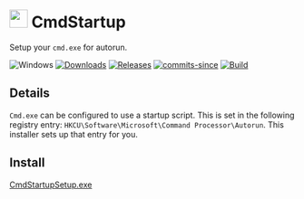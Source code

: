 <!-- ![Icon](CmdStartup.ico) CmdStartup -->
<img src="CmdStartup.ico" width=32/> CmdStartup
==========

Setup your `cmd.exe` for autorun.

![Windows](https://img.shields.io/badge/platform-Windows-blue.svg)
[![Downloads](https://img.shields.io/github/downloads/RadAd/CmdStartup/total.svg)](https://github.com/RadAd/CmdStartup/releases/latest)
[![Releases](https://img.shields.io/github/release/RadAd/CmdStartup.svg)](https://github.com/RadAd/CmdStartup/releases/latest)
[![commits-since](https://img.shields.io/github/commits-since/RadAd/CmdStartup/latest.svg)](commits/master)
[![Build](https://img.shields.io/appveyor/ci/RadAd/CmdStartup.svg)](https://ci.appveyor.com/project/RadAd/CmdStartup)

Details
-------

`Cmd.exe` can be configured to use a startup script. This is set in the following registry entry:
`HKCU\Software\Microsoft\Command Processor\Autorun`. This installer sets up that entry for you.

Install
-------
[CmdStartupSetup.exe](https://github.com/RadAd/CmdStartup/releases/latest/download/CmdStartupSetup.exe)
